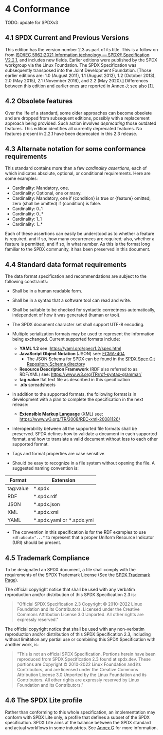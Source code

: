 # 4 Conformance

TODO: update for SPDXv3

## 4.1 SPDX Current and Previous Versions <a name="4.1"></a>

This edition has the version number 2.3 as part of its title. This is a follow on from [ISO/IEC 5962:2021
Information technology — SPDX® Specification V2.2.1](https://www.iso.org/standard/81870.html), and includes new fields.  Earlier editions were published by the SPDX workgroup via the Linux Foundation. The SPDX Specification was subsequently transposed into the Joint Development Foundation. [Those earlier editions are: 1.0 (August 2011), 1.1 (August 2012), 1.2 (October 2013), 2.0 (May 2015), 2.1 (November 2016), and 2.2 (May 2020).] Differences between this edition and earlier ones are reported in [Annex J](diffs-from-previous-editions.md); see also [[1]](bibliography.md).

## 4.2 Obsolete features <a name="4.2"></a>

Over the life of a standard, some older approaches can become obsolete and are dropped from subsequent editions, possibly with a replacement approach being provided. Such action involves *deprecating* those outdated features. This edition identifies all currently deprecated features.  No features present in 2.2.1 have been deprecated in this 2.3 release.

## 4.3 Alternate notation for some conformance requirements <a name="4.3"></a>

This standard contains more than a few *cardinality assertions*, each of which indicates absolute, optional, or conditional requirements. Here are some examples:

- Cardinality: Mandatory, one.
- Cardinality: Optional, one or many.
- Cardinality: Mandatory, one if {condition} is true or {feature} omitted, zero (shall be omitted) if {condition} is false.
- Cardinality: 0..1
- Cardinality: 0..\*
- Cardinality: 1..1
- Cardinality: 1..\*

Each of these assertions can easily be understood as to whether a feature is required, and if so, how many occurrences are required; also, whether a feature is permitted, and if so, in what number. As this is the format long familiar to the SPDX community, it has been preserved in this document.

## 4.4 Standard data format requirements <a name="4.4"></a>

The data format specification and recommendations are subject to the following constraints:

- Shall be in a human readable form.

- Shall be in a syntax that a software tool can read and write.

- Shall be suitable to be checked for syntactic correctness automatically, independent of how it was generated (human or tool).

- The SPDX document character set shall support UTF-8 encoding.

- Multiple serialization formats may be used to represent the information being exchanged. Current supported formats include:

    - **YAML 1.2** see: <https://yaml.org/spec/1.2/spec.html>
    - **JavaScript Object Notation** (JSON) see: [ECMA-404](https://www.ecma-international.org/publications/files/ECMA-ST/ECMA-404.pdf)
        - The JSON Schema for SPDX can be found in the [SPDX Spec Git Repository Schema directory](https://github.com/spdx/spdx-spec/blob/master/schemas/spdx-schema.json)
    - **Resource Description Framework** (RDF also referred to as RDF/XML) see: <https://www.w3.org/TR/rdf-syntax-grammar/>
    - **tag:value** flat text file as described in this specification
    - **.xls** spreadsheets

- In addition to the supported formats, the following format is in development with a plan to complete the specification in the next release:

    - **Extensible Markup Language** (XML) see: <https://www.w3.org/TR/2008/REC-xml-20081126/>

- Interoperability between all the supported file formats shall be preserved. SPDX defines how to validate a document in each supported format, and how to translate a valid document without loss to each other supported format.

- Tags and format properties are case sensitive.

- Should be easy to recognize in a file system without opening the file. A suggested naming convention is:

| Format      | Extension   |
| ----------- | ----------- |
| tag:value   | \*.spdx      |
| RDF         | \*.spdx.rdf  |
| JSON        | \*.spdx.json |
| XML         | \*.spdx.xml  |
| YAML        | \*.spdx.yaml or \*.spdx.yml |

- The convention in this specification is for the RDF examples to use `rdf:about="..."` to represent that a proper Uniform Resource Indicator (URI) should be present.

## 4.5 Trademark Compliance <a name="4.5"></a>

To be designated an SPDX document, a file shall comply with the requirements of the SPDX Trademark License (See the [SPDX Trademark Page](https://spdx.dev/trademark/)).

The official copyright notice that shall be used with any verbatim reproduction and/or distribution of this SPDX Specification 2.3 is:

> "Official SPDX Specification 2.3 Copyright © 2010-2022 Linux Foundation and its Contributors. Licensed under the Creative Commons Attribution License 3.0 Unported. All other rights are expressly reserved."

The official copyright notice that shall be used with any non-verbatim reproduction and/or distribution of this SPDX Specification 2.3, including without limitation any partial use or combining this SPDX Specification with another work, is:

> "This is not an official SPDX Specification. Portions herein have been reproduced from SPDX Specification 2.3 found at spdx.dev. These portions are Copyright © 2010-2022 Linux Foundation and its Contributors, and are licensed under the Creative Commons Attribution License 3.0 Unported by the Linux Foundation and its Contributors. All other rights are expressly reserved by Linux Foundation and its Contributors."

## 4.6 The SPDX Lite profile <a name="4.6"></a>

Rather than conforming to this whole specification, an implementation may conform with SPDX Lite only, a profile that defines a subset of the SPDX specification. SPDX Lite aims at the balance between the SPDX standard and actual workflows in some industries. See [Annex G](SPDX-Lite.md) for more information.
